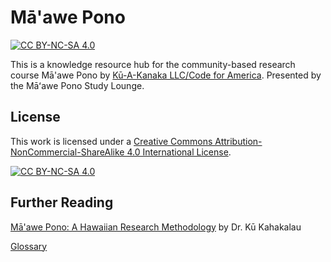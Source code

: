 # Mā'awe Pono

[![CC BY-NC-SA 4.0][cc-by-nc-sa-shield]][cc-by-nc-sa]

This is a knowledge resource hub for the community-based research course Mā'awe Pono by [Kū-A-Kanaka LLC/Code for America](https://discourse.codeforamerica.org/t/enroll-for-ma-awe-pono-a-course-on-indigenous-community-based-research/1370). Presented by the Māʻawe Pono Study Lounge.


## License

This work is licensed under a
[Creative Commons Attribution-NonCommercial-ShareAlike 4.0 International License][cc-by-nc-sa].

[![CC BY-NC-SA 4.0][cc-by-nc-sa-image]][cc-by-nc-sa]

[cc-by-nc-sa]: http://creativecommons.org/licenses/by-nc-sa/4.0/
[cc-by-nc-sa-image]: https://licensebuttons.net/l/by-nc-sa/4.0/88x31.png
[cc-by-nc-sa-shield]: https://img.shields.io/badge/License-CC%20BY--NC--SA%204.0-lightgrey.svg

## Further Reading
[Mā'awe Pono: A Hawaiian Research Methodology](https://drive.google.com/file/d/1rgV64DQ565XpVVrDAP2Rll1e3ZzYJm5b/view?usp=sharing) by Dr. Kū Kahakalau

[Glossary](https://github.com/kryskreative/maawe-pono/blob/main/glossary.md)

